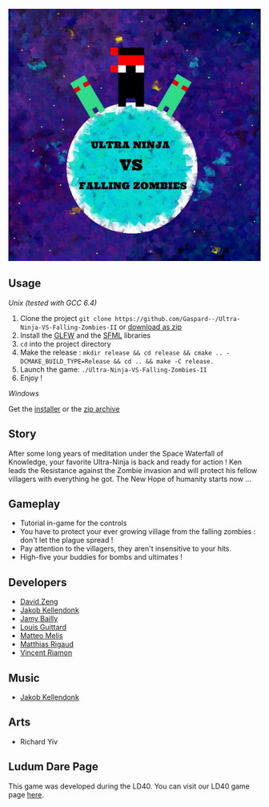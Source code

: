 ![img](https://raw.githubusercontent.com/Gaspard--/ultra-ninja_VS_falling_zombies/master/resources/Title.png)

## Usage

*Unix (tested with GCC 6.4)*

1. Clone the project `git clone https://github.com/Gaspard--/Ultra-Ninja-VS-Falling-Zombies-II` or [download as zip](https://github.com/Gaspard--/Ultra-Ninja-VS-Falling-Zombies-II/archive/master.zip)
2. Install the [GLFW](http://www.glfw.org/) and the [SFML](https://www.sfml-dev.org/) libraries
3. `cd` into the project directory
4. Make the release : `mkdir release && cd release && cmake .. -DCMAKE_BUILD_TYPE=Release && cd .. && make -C release.`
5. Launch the game: `./Ultra-Ninja-VS-Falling-Zombies-II`
6. Enjoy !

*Windows*

Get the [installer](https://github.com/Gaspard--/Ultra-Ninja-VS-Falling-Zombies-II/releases/download/v1.0.0/Ultra-Ninja-VS-Falling-Zombies-II.msi) or the [zip archive](https://github.com/Gaspard--/Ultra-Ninja-VS-Falling-Zombies-II/releases/download/v1.0.0/Ultra-Ninja-VS-Falling-Zombies-II.zip)

## Story

After some long years of meditation under the Space Waterfall of Knowledge, your favorite Ultra-Ninja is back and ready for action !
Ken leads the Resistance against the Zombie invasion and will protect his fellow villagers with everything he got.
The New Hope of humanity starts now ...

## Gameplay

* Tutorial in-game for the controls
* You have to protect your ever growing village from the falling zombies : don't let the plague spread !
* Pay attention to the villagers, they aren't insensitive to your hits.
* High-five your buddies for bombs and ultimates !

## Developers
* [David Zeng](https://github.com/Arcsz)
* [Jakob Kellendonk](https://github.com/Gaspard--)
* [Jamy Bailly](https://github.com/baillyjamy)
* [Louis Guittard](https://github.com/TheSheepKing)
* [Matteo Melis](https://github.com/melis-m)
* [Matthias Rigaud](https://github.com/matthiasrigaud)
* [Vincent Riamon](https://github.com/riamon-v)

## Music
* [Jakob Kellendonk](https://soundcloud.com/gaspard-4)

## Arts
* Richard Yiv

## Ludum Dare Page

This game was developed during the LD40.
You can visit our LD40 game page [here](https://ldjam.com/events/ludum-dare/40/ultra-ninja-vs-falling-zombies-II).
